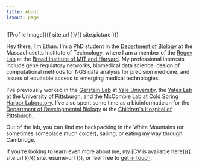 ```yaml
---
title: About
layout: page
---
```

![Profile Image]({{ site.url }}/{{ site.picture }})

Hey there, I'm Ethan. I'm a PhD student in the [Department of Biology](http://biology.mit.edu) at the Massachusetts Institute of Technology, where I am a member of the [Regev Lab](https://www.broadinstitute.org/regev-lab) at the [Broad Institute of MIT and Harvard](https://broadinstitute.org). My professional interests include gene regulatory networks, biomedical data science, design of computational methods for NGS data analysis for precision medicine, and issues of equitable access to emerging medical technologies.

I've previously worked in the [Gerstein Lab](http://gersteinlab.org) at [Yale University](http://yale.edu), the [Yates Lab](http://neuroyates.com) at the [University of Pittsburgh](http://pitt.edu), and the McCombie Lab at [Cold Spring Harbor Laboratory](http://cshl.edu). I've also spent some time as a bioinformatician for the [Department of Developmental Biology](http://devbio.pitt.edu) at the [Children's Hospital of Pittsburgh](http://chp.edu).

Out of the lab, you can find me backpacking in the White Mountains (or sometimes someplace much colder), sailing, or eating my way through Cambridge.

If you're looking to learn even more about me, my [CV is available here]({{ site.url }}/{{ site.resume-url }}), or feel free to [get in touch](mailto:ethanagbaker+web@gmail.com).
